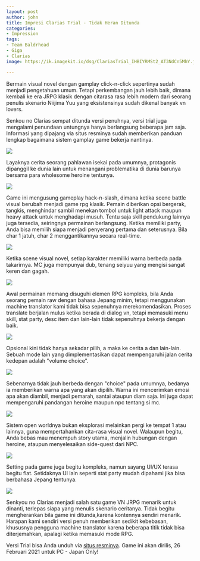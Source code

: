 ```yaml
---
layout: post
author: john
title: Impresi Clarias Trial - Tidak Heran Ditunda
categories:
- Impression
tags:
- Team Baldrhead
- Giga
- Clarias
image: https://ik.imagekit.io/dsg/ClariasTrial_IHBIYRMSt2_AT3NdCn5MhY.jpg

---
```

Bermain visual novel dengan gamplay click-n-click sepertinya sudah menjadi pengetahuan umum. Tetapi perkembangan jauh lebih baik, dimana kembali ke era JRPG klasik dengan citarasa rasa lebih modern dari seorang penulis skenario Niijima Yuu yang eksistensinya sudah dikenal banyak vn lovers.

Senkou no Clarias sempat ditunda versi penuhnya, versi trial juga mengalami penundaan untungnya hanya berlangsung beberapa jam saja. Informasi yang dipajang via situs resminya sudah memberikan panduan lengkap bagaimana sistem gamplay game bekerja nantinya.

![](https://ik.imagekit.io/dsg/ClariasTrial_Mx3rdHIcWB_ml55BgKhHk8.jpg)

Layaknya cerita seorang pahlawan isekai pada umumnya, protagonis dipanggil ke dunia lain untuk menangani problematika di dunia barunya bersama para wholesome heroine tentunya.

![](https://ik.imagekit.io/dsg/ClariasTrial_WPAHqt1PfB_D5OO-C9Hp.jpg)

Game ini mengusung gameplay hack-n-slash, dimana ketika scene battle visual berubah menjadi game rpg klasik. Pemain diberikan opsi bergerak, tangkis, menghindar sambil menekan tombol untuk light attack maupun heavy attack untuk menghadapi musuh. Tentu saja skill pendukung lainnya juga tersedia, seiringnya permainan berlangsung. Ketika memiliki party, Anda bisa memilih siapa menjadi penyerang pertama dan seterusnya. Bila char 1 jatuh, char 2 menggantikannya secara real-time.

![](https://ik.imagekit.io/dsg/ClariasTrial_BgabOFidGJ_ZXb0FrZXjb7.jpg)

Ketika scene visual novel, setiap karakter memiliki warna berbeda pada takarirnya. MC juga mempunyai dub, tenang seiyuu yang mengisi sangat keren dan gagah.

![](https://ik.imagekit.io/dsg/ClariasTrial_X8SXjU8DmR_IJpvUYXW6.jpg)

Awal permainan memang disuguhi elemen RPG kompleks, bila Anda seorang pemain raw dengan bahasa Jepang minim, tetapi menggunakan machine translator kami tidak bisa sepenuhnya merekomendasikan. Proses translate berjalan mulus ketika berada di dialog vn, tetapi memasuki menu skill, stat party, desc item dan lain-lain tidak sepenuhnya bekerja dengan baik.

![](https://ik.imagekit.io/dsg/ClariasTrial_OSvHs5EHOB_6IzgU11ufEM.jpg)

Opsional kini tidak hanya sekadar pilih, a maka ke cerita a dan lain-lain. Sebuah mode lain yang dimplementasikan dapat mempengaruhi jalan cerita kedepan adalah "volume choice".

![](https://ik.imagekit.io/dsg/ClariasTrial_hPlRiOGE7V_rirIf-Vjr.jpg)

Sebenarnya tidak jauh berbeda dengan "choice" pada umumnya, bedanya ia memberikan warna apa yang akan dipilih. Warna ini mencerimkan emosi apa akan diambil, menjadi pemarah, santai ataupun diam saja. Ini juga dapat mempengaruhi pandangan heroine maupun npc tentang si mc.

![](https://ik.imagekit.io/dsg/ClariasTrial_qjCbdX0mrI_mogsBQbceY8.jpg)

Sistem open worldnya bukan eksplorasi melainkan pergi ke tempat 1 atau lainnya, guna mempertahankan cita-rasa visual novel. Walaupun begitu, Anda bebas mau menempuh story utama, menjalin hubungan dengan heroine, ataupun menyelesaikan side-quest dari NPC.

![](https://ik.imagekit.io/dsg/ClariasTrial_NQFg0hLia3_0zukMIEuOu0.png)

Setting pada game juga begitu kompleks, namun sayang UI/UX terasa begitu flat. Setidaknya UI lain seperti stat party mudah dipahami jika bisa berbahasa Jepang tentunya.

![](https://ik.imagekit.io/dsg/ClariasTrial_OP46DXbwPp_JkZQJKLhcmj.jpg)

Senkyou no Clarias menjadi salah satu game VN JRPG menarik untuk dinanti, terlepas siapa yang menulis skenario ceritanya. Tidak begitu mengherankan bila game ini ditunda,karena kontennya sendiri menarik. Harapan kami sendiri versi penuh memberikan sedikit kebebasan, khususnya pengguna machine translator karena beberapa titik tidak bisa diterjemahkan, apalagi ketika memasuki mode RPG.

Versi Trial bisa Anda unduh via [situs resminya](http://products.web-giga.com/clarias/#Download). Game ini akan dirilis, 26 Februari 2021 untuk PC - Japan Only!